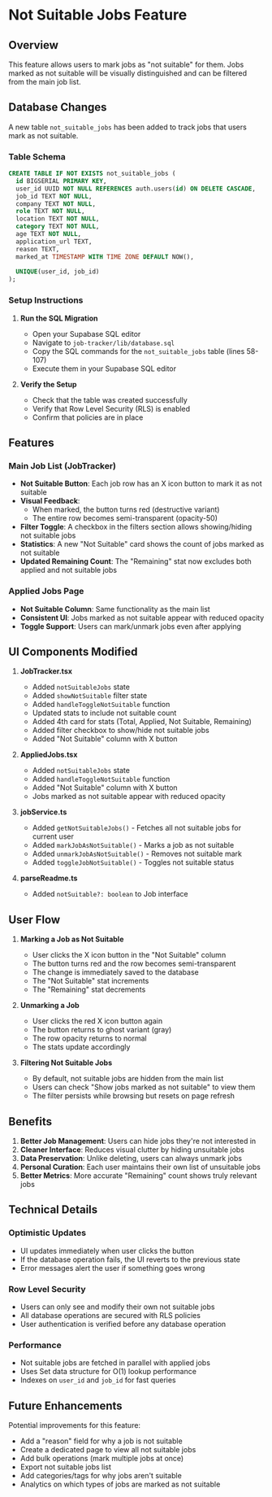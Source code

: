 # Not Suitable Jobs Feature

## Overview

This feature allows users to mark jobs as "not suitable" for them. Jobs marked as not suitable will be visually distinguished and can be filtered from the main job list.

## Database Changes

A new table `not_suitable_jobs` has been added to track jobs that users mark as not suitable.

### Table Schema

```sql
CREATE TABLE IF NOT EXISTS not_suitable_jobs (
  id BIGSERIAL PRIMARY KEY,
  user_id UUID NOT NULL REFERENCES auth.users(id) ON DELETE CASCADE,
  job_id TEXT NOT NULL,
  company TEXT NOT NULL,
  role TEXT NOT NULL,
  location TEXT NOT NULL,
  category TEXT NOT NULL,
  age TEXT NOT NULL,
  application_url TEXT,
  reason TEXT,
  marked_at TIMESTAMP WITH TIME ZONE DEFAULT NOW(),
  
  UNIQUE(user_id, job_id)
);
```

### Setup Instructions

1. **Run the SQL Migration**
   - Open your Supabase SQL editor
   - Navigate to `job-tracker/lib/database.sql`
   - Copy the SQL commands for the `not_suitable_jobs` table (lines 58-107)
   - Execute them in your Supabase SQL editor

2. **Verify the Setup**
   - Check that the table was created successfully
   - Verify that Row Level Security (RLS) is enabled
   - Confirm that policies are in place

## Features

### Main Job List (JobTracker)
- **Not Suitable Button**: Each job row has an X icon button to mark it as not suitable
- **Visual Feedback**: 
  - When marked, the button turns red (destructive variant)
  - The entire row becomes semi-transparent (opacity-50)
- **Filter Toggle**: A checkbox in the filters section allows showing/hiding not suitable jobs
- **Statistics**: A new "Not Suitable" card shows the count of jobs marked as not suitable
- **Updated Remaining Count**: The "Remaining" stat now excludes both applied and not suitable jobs

### Applied Jobs Page
- **Not Suitable Column**: Same functionality as the main list
- **Consistent UI**: Jobs marked as not suitable appear with reduced opacity
- **Toggle Support**: Users can mark/unmark jobs even after applying

## UI Components Modified

1. **JobTracker.tsx**
   - Added `notSuitableJobs` state
   - Added `showNotSuitable` filter state
   - Added `handleToggleNotSuitable` function
   - Updated stats to include not suitable count
   - Added 4th card for stats (Total, Applied, Not Suitable, Remaining)
   - Added filter checkbox to show/hide not suitable jobs
   - Added "Not Suitable" column with X button

2. **AppliedJobs.tsx**
   - Added `notSuitableJobs` state
   - Added `handleToggleNotSuitable` function
   - Added "Not Suitable" column with X button
   - Jobs marked as not suitable appear with reduced opacity

3. **jobService.ts**
   - Added `getNotSuitableJobs()` - Fetches all not suitable jobs for current user
   - Added `markJobAsNotSuitable()` - Marks a job as not suitable
   - Added `unmarkJobAsNotSuitable()` - Removes not suitable mark
   - Added `toggleJobNotSuitable()` - Toggles not suitable status

4. **parseReadme.ts**
   - Added `notSuitable?: boolean` to Job interface

## User Flow

1. **Marking a Job as Not Suitable**
   - User clicks the X icon button in the "Not Suitable" column
   - The button turns red and the row becomes semi-transparent
   - The change is immediately saved to the database
   - The "Not Suitable" stat increments
   - The "Remaining" stat decrements

2. **Unmarking a Job**
   - User clicks the red X icon button again
   - The button returns to ghost variant (gray)
   - The row opacity returns to normal
   - The stats update accordingly

3. **Filtering Not Suitable Jobs**
   - By default, not suitable jobs are hidden from the main list
   - Users can check "Show jobs marked as not suitable" to view them
   - The filter persists while browsing but resets on page refresh

## Benefits

1. **Better Job Management**: Users can hide jobs they're not interested in
2. **Cleaner Interface**: Reduces visual clutter by hiding unsuitable jobs
3. **Data Preservation**: Unlike deleting, users can always unmark jobs
4. **Personal Curation**: Each user maintains their own list of unsuitable jobs
5. **Better Metrics**: More accurate "Remaining" count shows truly relevant jobs

## Technical Details

### Optimistic Updates
- UI updates immediately when user clicks the button
- If the database operation fails, the UI reverts to the previous state
- Error messages alert the user if something goes wrong

### Row Level Security
- Users can only see and modify their own not suitable jobs
- All database operations are secured with RLS policies
- User authentication is verified before any database operation

### Performance
- Not suitable jobs are fetched in parallel with applied jobs
- Uses Set data structure for O(1) lookup performance
- Indexes on `user_id` and `job_id` for fast queries

## Future Enhancements

Potential improvements for this feature:
- Add a "reason" field for why a job is not suitable
- Create a dedicated page to view all not suitable jobs
- Add bulk operations (mark multiple jobs at once)
- Export not suitable jobs list
- Add categories/tags for why jobs aren't suitable
- Analytics on which types of jobs are marked as not suitable

